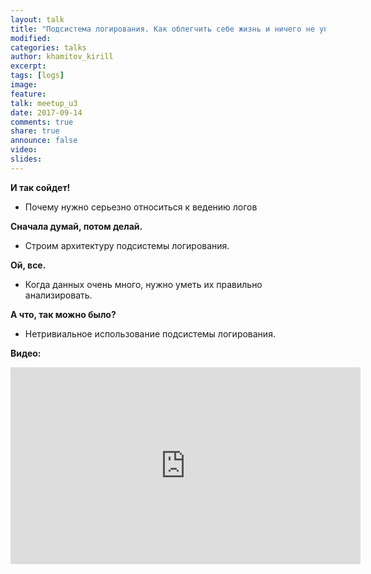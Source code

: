 ```yaml
---
layout: talk
title: "Подсистема логирования. Как облегчить себе жизнь и ничего не упустить"
modified:
categories: talks
author: khamitov_kirill
excerpt:
tags: [logs]
image:
feature:
talk: meetup_u3
date: 2017-09-14
comments: true
share: true
announce: false
video: 
slides: 
---
```


**И так сойдет!**

* Почему нужно серьезно относиться к ведению логов

**Сначала думай, потом делай.**

* Строим архитектуру подсистемы логирования.

**Ой, все.**

* Когда данных очень много, нужно уметь их правильно анализировать.

**А что, так можно было?**

* Нетривиальное использование подсистемы логирования.

**Видео:**
<iframe width="560" height="315" src="https://www.youtube.com/embed/bi3uFZ_Ty3Y" frameborder="0" allowfullscreen></iframe>